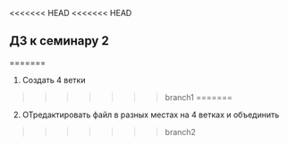 <<<<<<< HEAD
<<<<<<< HEAD
## ДЗ к семинару 2
=======


1. Создать 4 ветки
>>>>>>> branch1
=======




2. ОТредактировать файл в разных местах на 4 ветках и объединить
>>>>>>> branch2

